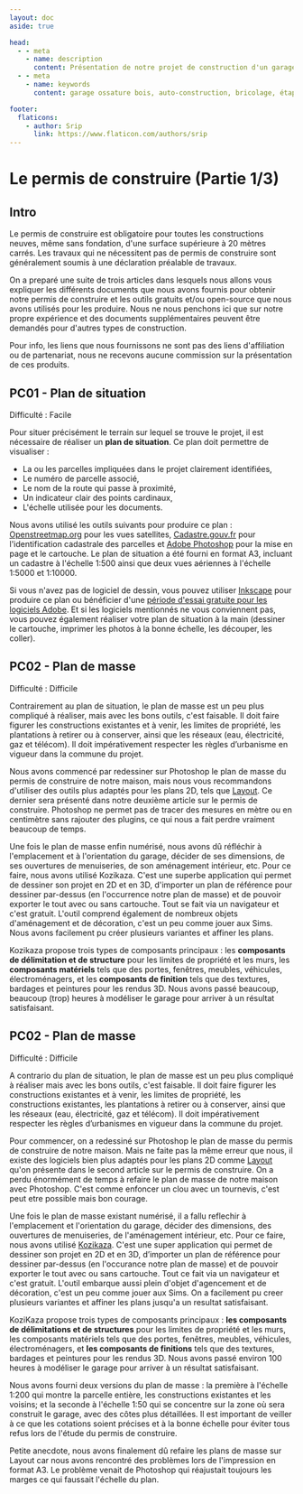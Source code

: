 ```yaml
---
layout: doc
aside: true

head:
  - - meta
    - name: description
      content: Présentation de notre projet de construction d'un garage en ossature bois.
  - - meta
    - name: keywords
      content: garage ossature bois, auto-construction, bricolage, étapes de construction

footer:
  flaticons:
    - author: Srip
      link: https://www.flaticon.com/authors/srip
---
```


# Le permis de construire (Partie 1/3)

## Intro

Le permis de construire est obligatoire pour toutes les constructions neuves, même sans fondation, d'une surface supérieure à 20 mètres carrés. Les travaux qui ne nécessitent pas de permis de construire sont généralement soumis à une déclaration préalable de travaux. 

On a preparé une suite de trois articles dans lesquels nous allons vous expliquer les différents documents que nous avons fournis pour obtenir notre permis de construire et les outils gratuits et/ou open-source que nous avons utilisés pour les produire. Nous ne nous penchons ici que sur notre propre expérience et des documents supplémentaires peuvent être demandés pour d'autres types de construction.

Pour info, les liens que nous fournissons ne sont pas des liens d'affiliation ou  de partenariat, nous ne recevons aucune commission sur la présentation de ces produits.

## PC01 - Plan de situation

Difficulté : Facile

Pour situer précisément le terrain sur lequel se trouve le projet, il est nécessaire de réaliser un **plan de situation**. Ce plan doit permettre de visualiser :

- La ou les parcelles impliquées dans le projet clairement identifiées,
- Le numéro de parcelle associé,
- Le nom de la route qui passe à proximité,
- Un indicateur clair des points cardinaux,
- L'échelle utilisée pour les documents.

Nous avons utilisé les outils suivants pour produire ce plan : [Openstreetmap.org](https://www.openstreetmap.org/#map=6/46.449/2.210) pour les vues satellites, [Cadastre.gouv.fr](https://cadastre.gouv.fr/scpc/accueil.do) pour l'identification cadastrale des parcelles et [Adobe Photoshop](https://www.adobe.com/fr/products/photoshop.html) pour la mise en page et le cartouche. Le plan de situation a été fourni en format A3, incluant un cadastre à l'échelle 1:500 ainsi que deux vues aériennes à l'échelle 1:5000 et 1:10000.

Si vous n'avez pas de logiciel de dessin, vous pouvez utiliser [Inkscape](https://inkscape.org/fr/) pour produire ce plan ou bénéficier d'une [période d'essai gratuite pour les logiciels Adobe](https://commerce.adobe.com/store/email?cli=mini_plans&co=FR&items[0][id]=A2A03613E5AFE8BB799E2C4178138939&lang=fr). Et si les logiciels mentionnés ne vous conviennent pas, vous pouvez également réaliser votre plan de situation à la main (dessiner le cartouche, imprimer les photos à la bonne échelle, les découper, les coller).

## PC02 - Plan de masse
Difficulté : Difficile

Contrairement au plan de situation, le plan de masse est un peu plus compliqué à réaliser, mais avec les bons outils, c'est faisable. Il doit faire figurer les constructions existantes et à venir, les limites de propriété, les plantations à retirer ou à conserver, ainsi que les réseaux (eau, électricité, gaz et télécom). Il doit impérativement respecter les règles d’urbanisme en vigueur dans la commune du projet.

Nous avons commencé par redessiner sur Photoshop le plan de masse du permis de construire de notre maison, mais nous vous recommandons d'utiliser des outils plus adaptés pour les plans 2D, tels que [Layout](). Ce dernier sera présenté dans notre deuxième article sur le permis de construire. Photoshop ne permet pas de tracer des mesures en mètre ou en centimètre sans rajouter des plugins, ce qui nous a fait perdre vraiment beaucoup de temps.

Une fois le plan de masse enfin numérisé, nous avons dû réfléchir à l'emplacement et à l'orientation du garage, décider de ses dimensions, de ses ouvertures de menuiseries, de son aménagement intérieur, etc. Pour ce faire, nous avons utilisé Kozikaza. C'est une superbe application qui permet de dessiner son projet en 2D et en 3D, d'importer un plan de référence pour dessiner par-dessus (en l'occurrence notre plan de masse) et de pouvoir exporter le tout avec ou sans cartouche. Tout se fait via un navigateur et c'est gratuit. L'outil comprend également de nombreux objets d'aménagement et de décoration, c'est un peu comme jouer aux Sims. Nous avons facilement pu créer plusieurs variantes et affiner les plans.

Kozikaza propose trois types de composants principaux : les **composants de délimitation et de structure** pour les limites de propriété et les murs, les **composants matériels** tels que des portes, fenêtres, meubles, véhicules, électroménagers, et les **composants de finition** tels que des textures, bardages et peintures pour les rendus 3D. Nous avons passé beaucoup, beaucoup (trop) heures à modéliser le garage pour arriver à un résultat satisfaisant.

## PC02 - Plan de masse

Difficulté : Difficile

A contrario du plan de situation, le plan de masse est un peu plus compliqué à réaliser mais avec les bons outils, c'est faisable. Il doit faire figurer les constructions existantes et à venir, les limites de propriété, les constructions existantes, les plantations à retirer ou à conserver, ainsi que les réseaux (eau, électricité, gaz et télécom). Il doit impérativement respecter les règles d’urbanismes en vigueur dans la commune du projet.

Pour commencer, on a redessiné sur Photoshop le plan de masse du permis de construire de notre maison. Mais ne faite pas la même erreur que nous, il existe des logiciels bien plus adaptés pour les plans 2D comme [Layout]() qu'on présente dans le second article sur le permis de construire. On a perdu énormément de temps à refaire le plan de masse de notre maison avec Photoshop. C'est comme enfoncer un clou avec un tournevis, c'est peut etre possible mais bon courage.

Une fois le plan de masse existant numérisé, il a fallu reflechir à l'emplacement et l'orientation du garage, décider des dimensions, des ouvertures de menuiseries, de l'aménagement intérieur, etc. Pour ce faire, nous avons utilisé [Kozikaza](https://www.kozikaza.com). C'est une super application qui permet de dessiner son projet en 2D et en 3D, d’importer un plan de référence pour dessiner par-dessus (en l'occurance notre plan de masse) et de pouvoir exporter le tout avec ou sans cartouche. Tout ce fait via un navigateur et c'est gratuit. L'outil embarque aussi plein d'objet d'agencement et de décoration, c'est un peu comme jouer aux Sims. On a facilement pu creer plusieurs variantes et affiner les plans jusqu'a un resultat satisfaisant.

KoziKaza propose trois types de composants principaux : **les composants de délimitations et de structures** pour les limites de propriété et les murs, les composants matériels tels que des portes, fenêtres, meubles, véhicules, électroménagers, et **les composants de finitions** tels que des textures, bardages et peintures pour les rendus 3D. Nous avons passé environ 100 heures à modéliser le garage pour arriver à un résultat satisfaisant.

Nous avons fourni deux versions du plan de masse : la première à l'échelle 1:200 qui montre la parcelle entière, les constructions existantes et les voisins; et la seconde à l'échelle 1:50 qui se concentre sur la zone où sera construit le garage, avec des côtes plus détaillées. Il est important de veiller à ce que les cotations soient précises et à la bonne échelle pour éviter tous refus lors de l'étude du permis de construire.

Petite anecdote, nous avons finalement dû refaire les plans de masse sur Layout car nous avons rencontré des problèmes lors de l'impression en format A3. Le problème venait de Photoshop qui réajustait toujours les marges ce qui faussait l'échelle du plan.

<FBPlugins href="https://le-hangar-a-bananes.fr/blog/articles/permis_construire_partie1.html" />